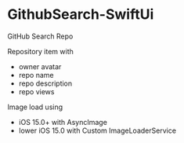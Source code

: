 # GithubSearch-SwiftUi
GitHub Search Repo

Repository item with 
  - owner avatar
  - repo name
  - repo description
  - repo views
  
Image load using
  - iOS 15.0+ with AsyncImage
  - lower iOS 15.0 with Custom ImageLoaderService
